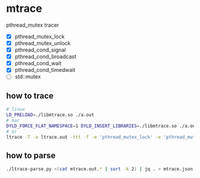 # mtrace

pthread_mutex tracer

* [x] pthread_mutex_lock
* [x] pthread_mutex_unlock
* [x] pthread_cond_signal
* [x] pthread_cond_broadcast
* [x] pthread_cond_wait
* [x] pthread_cond_timedwait
* [ ] std::mutex

## how to trace
``` bash
# linux
LD_PRELOAD=./libmtrace.so ./a.out
# mac
DYLD_FORCE_FLAT_NAMESPACE=1 DYLD_INSERT_LIBRARIES=./libmtrace.so ./a.out
# or
ltrace -T -o ltrace.out -ttt -f -e 'pthread_mutex_lock' -e 'pthread_mutex_unlock' -e 'pthread_cond_signal' -e 'pthread_cond_broadcast' -e 'pthread_cond_wait' -e 'pthread_cond_timedwait' ./a.out
```

## how to parse
``` bash
./ltrace-parse.py <(cat mtrace.out.* | sort -k 2) | jq . > mtrace.json
```

